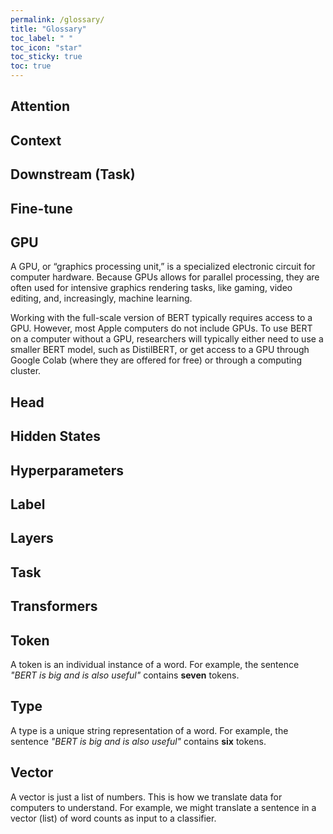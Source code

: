 ```yaml
---
permalink: /glossary/
title: "Glossary"
toc_label: " "
toc_icon: "star"
toc_sticky: true
toc: true
---
```


## Attention


## Context


## Downstream (Task)


## Fine-tune


## GPU
A GPU, or “graphics processing unit,” is a specialized electronic circuit for computer hardware.  Because GPUs allows for parallel processing, they are often used for intensive graphics rendering tasks, like gaming, video editing, and, increasingly, machine learning.

Working with the full-scale version of BERT typically requires access to a GPU. However, most Apple computers do not include GPUs. To use BERT on a computer without a GPU, researchers will typically either need to use a smaller BERT model, such as DistilBERT, or get access to a GPU through Google Colab (where they are offered for free) or through a computing cluster.

## Head


## Hidden States


## Hyperparameters


## Label


## Layers


## Task


## Transformers


## Token
A token is an individual instance of a word. For example, the sentence *"BERT is big and is also useful"* contains **seven** tokens.

## Type
A type is a unique string representation of a word. For example, the sentence *"BERT is big and is also useful"* contains **six** tokens.

## Vector
A vector is just a list of numbers. This is how we translate data for computers to understand. For example, we might translate a sentence in a vector (list) of word counts as input to a classifier.
